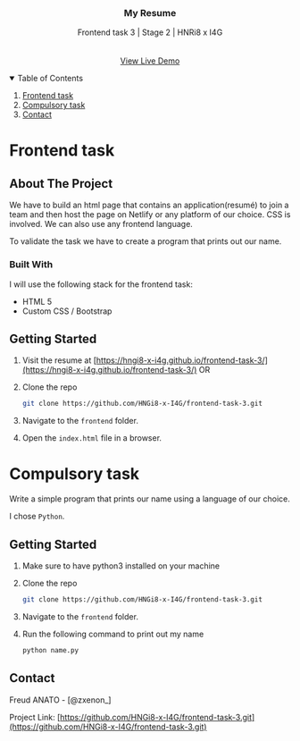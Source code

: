 <!-- PROJECT LOGO -->
<br />
<p align="center">
  <h3 align="center">My Resume</h3>

  <p align="center">
    Frontend task 3 | Stage 2 | HNRi8 x I4G
    <br />
    <br />
    <br />
    <a href="https://hngi8-x-i4g.github.io/frontend-task-3/">View Live Demo</a>
  </p>
</p>

<!-- TABLE OF CONTENTS -->
<details open="open">
  <summary>Table of Contents</summary>
  <ol>
    <li>
      <a href="#frontend-task">Frontend task</a>
    </li>
    <li>
      <a href="#compulsory-task">Compulsory task</a>
    </li>
    <li><a href="#contact">Contact</a></li>
  </ol>
</details>

# Frontend task

<!-- ABOUT THE PROJECT -->

## About The Project

We have to build an html page that contains an application(resumé) to join a team and then host the page on Netlify or any platform of our choice. CSS is involved. We can also use any frontend language.

To validate the task we have to create a program that prints out our name.

### Built With

I will use the following stack for the frontend task:

- HTML 5
- Custom CSS / Bootstrap

<!-- GETTING STARTED -->

## Getting Started

1. Visit the resume at [https://hngi8-x-i4g.github.io/frontend-task-3/](https://hngi8-x-i4g.github.io/frontend-task-3/) OR

2. Clone the repo

   ```sh
   git clone https://github.com/HNGi8-x-I4G/frontend-task-3.git
   ```

3. Navigate to the `frontend` folder.

4. Open the `index.html` file in a browser.

# Compulsory task

Write a simple program that prints our name using a language of our choice.

I chose `Python`.

## Getting Started

1. Make sure to have python3 installed on your machine

2. Clone the repo

   ```sh
   git clone https://github.com/HNGi8-x-I4G/frontend-task-3.git
   ```

3. Navigate to the `frontend` folder.

4. Run the following command to print out my name

   ```bash
   python name.py
   ```

<!-- CONTACT -->

## Contact

Freud ANATO - [@zxenon_]

Project Link: [https://github.com/HNGi8-x-I4G/frontend-task-3.git](https://github.com/HNGi8-x-I4G/frontend-task-3.git)
